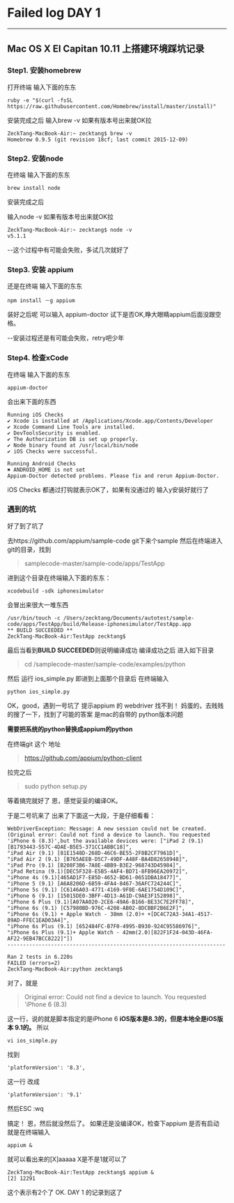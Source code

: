 # Failed log DAY 1 


---


## Mac OS X EI Capitan 10.11 上搭建环境踩坑记录


### Step1. 安装homebrew

打开终端 输入下面的东东
```
ruby -e "$(curl -fsSL https://raw.githubusercontent.com/Homebrew/install/master/install)"
```
安装完成之后 输入brew -v 如果有版本号出来就OK拉
```
ZeckTang-MacBook-Air:~ zecktang$ brew -v
Homebrew 0.9.5 (git revision 18cf; last commit 2015-12-09)
```
### Step2. 安装node

在终端 输入下面的东东

```
brew install node
```
安装完成之后 

输入node -v 如果有版本号出来就OK拉
```
ZeckTang-MacBook-Air:~ zecktang$ node -v
v5.1.1
```
--这个过程中有可能会失败，多试几次就好了

### Step3. 安装 appium

还是在终端 输入下面的东东

```
npm install －g appium
```
装好之后呢 可以输入 appium-doctor 试下是否OK,睁大眼睛appium后面没跟空格。

--安装过程还是有可能会失败，retry吧少年

### Step4. 检查xCode

在终端 输入下面的东东

```
appium-doctor 
```
会出来下面的东西
```
Running iOS Checks
✔ Xcode is installed at /Applications/Xcode.app/Contents/Developer
✔ Xcode Command Line Tools are installed.
✔ DevToolsSecurity is enabled.
✔ The Authorization DB is set up properly.
✔ Node binary found at /usr/local/bin/node
✔ iOS Checks were successful.

Running Android Checks
✖ ANDROID_HOME is not set
Appium-Doctor detected problems. Please fix and rerun Appium-Doctor.
```
iOS Checks 都通过打钩就表示OK了，如果有没通过的 输入y安装好就行了



### 遇到的坑

好了到了坑了

去https://github.com/appium/sample-code  git下来个sample
然后在终端进入 git的目录，找到
>samplecode-master/sample-code/apps/TestApp

进到这个目录在终端输入下面的东东：
```
xcodebuild -sdk iphonesimulator 
```
会冒出来很大一堆东西

```
/usr/bin/touch -c /Users/zecktang/Documents/autotest/sample-code/apps/TestApp/build/Release-iphonesimulator/TestApp.app
** BUILD SUCCEEDED **
ZeckTang-MacBook-Air:TestApp zecktang$ 
```
最后当看到**BUILD SUCCEEDED**则说明编译成功
编译成功之后 进入如下目录
>cd /samplecode-master/sample-code/examples/python

然后 运行 ios_simple.py 
即进到上面那个目录后 在终端输入 
```
python ios_simple.py
```
OK，good，遇到一号坑了
提示appium 的 webdriver 找不到！
妈蛋的，去贱贱的搜了一下，找到了可能的答案
是mac的自带的 python版本问题

**需要把系统的python替换成appium的python**

在终端git 这个 地址
>https://github.com/appium/python-client

拉完之后 
>sudo python setup.py 

等着搞完就好了
恩，感觉妥妥的编译OK。

于是二号坑来了
出来了下面这一大段，于是仔细看看：

```
WebDriverException: Message: A new session could not be created.
(Original error: Could not find a device to launch. You requested 'iPhone 6 (8.3)',but the available devices were: ["iPad 2 (9.1)[B1793443-557C-4DAE-B5E5-371CC1ABBC18]",
"iPad Air (9.1) [81E1548D-268D-46C6-BE55-2F8B2CF7961D]",
"iPad Air 2 (9.1) [B765AEEB-D5C7-49DF-A48F-BA4D82658948]",
"iPad Pro (9.1) [B208F3B6-7A8E-4BB9-B3E2-968743D45984]",
"iPad Retina (9.1)[DEC5F328-E5B5-4AF4-BD71-8FB96EA20972]",
"iPhone 4s (9.1)[465AD1F7-E85D-4652-BD61-0651DBA18477]",
"iPhone 5 (9.1) [A6A8206D-6859-4FA4-8467-36AFC724244C]",
"iPhone 5s (9.1) [C6146A03-4771-4169-9F8E-6AE1754D109C]",
"iPhone 6 (9.1) [15015DE0-3BFF-4D13-A61D-C9AE3F152898]",
"iPhone 6 Plus (9.1)[A07AA020-2CE6-49A6-B166-BE33C7E2FF78]",
"iPhone 6s (9.1) [C57980BD-976C-4208-AB02-8DCBBF2B6E2F]",
"iPhone 6s (9.1) + Apple Watch - 38mm (2.0)+ +[DC4C72A3-34A1-4517-89AD-FFEC1EAD03A4]",
"iPhone 6s Plus (9.1) [652484FC-B7F0-4995-B930-924C95586976]",
"iPhone 6s Plus (9.1)+ Apple Watch - 42mm(2.0)[822F1F24-043D-46FA-AF22-9EB47BCC8222]"])
----------------------------------------------------------------------

Ran 2 tests in 6.220s
FAILED (errors=2)
ZeckTang-MacBook-Air:python zecktang$ 
```
对了，就是
>Original error: Could not find a device to launch. You requested 'iPhone 6 (8.3)

这一行，说的就是脚本指定的是iPhone 6
**iOS版本是8.3的，但是本地全是iOS版本 9.1的。**
所以 
```
vi ios_simple.py
```
找到       
```
'platformVersion': '8.3',
```
这一行 改成       
```
'platformVersion': '9.1'
```
然后ESC  :wq 

搞定！
恩，然后就没然后了。
如果还是没编译OK，检查下appium 是否有启动
就是在终端输入 
```
appium & 
```
就可以看出来的[X]aaaaa  X是不是1就可以了
```
ZeckTang-MacBook-Air:TestApp zecktang$ appium &
[2] 12291
```
这个表示有2个了
OK. DAY 1 的记录到这了








